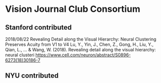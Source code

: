 # Vision Journal Club Consortium

## Stanford contributed

2018/08/22
Revealing Detail along the Visual Hierarchy: Neural Clustering Preserves Acuity from V1 to V4
Lu, Y., Yin, J., Chen, Z., Gong, H., Liu, Y., Qian, L., ... & Wang, W. (2018). Revealing detail along the visual hierarchy: neural clusteri
https://www.cell.com/neuron/abstract/S0896-6273(18)30186-7

## NYU contributed
